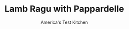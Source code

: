 ---
layout: ../../layouts/MarkdownPostLayout.astro
title: Lamb Ragu with Pappardelle
author: America's Test Kitchen
pubDate: 2023-03-15
description: "Could we achieve “simmered for hours” flavor in just 30 minutes? Absolutely."
image_url: https://res.cloudinary.com/hksqkdlah/image/upload/ar_1:1,c_fill,dpr_2.0,f_auto,fl_lossy.progressive.strip_profile,g_faces:auto,q_auto:low,w_344/SFS_LambRaguPappardelle_22_insis6
tags: ["Main Courses","Italian","Lamb","Pasta","Weeknight"]
calories: 3334
protein: 37
carbohydrates: 106
fats: 
fiber: 9
ingredients: ["1 pound, ground lamb","1 , onion, chopped fine","2 , carrots, peeled and chopped fine","4 , garlic cloves, sliced thin","1 1/2 teaspoons ground, fennel","1 teaspoon, dried oregano","1/2 teaspoon, table salt, plus salt for cooking pasta","1/2 teaspoon, pepper","1 , (28-ounce) can crushed tomatoes","1 pound, pappardelle","1/2 cup torn, fresh basil"]
serves: 4
time: "30 minutes"
instructions: ["Combine lamb, onion, carrots, garlic, fennel, oregano, salt, and pepper in 12-inch nonstick skillet. Cook over medium-high heat, breaking up meat with wooden spoon, until meat is cooked through and carrots are tender, about 8 minutes. Stir in tomatoes and reduce heat to medium. Cook, covered, until sauce has thickened slightly, about 15 minutes.","Meanwhile, bring 4 quarts water to boil in large pot. Add pasta and 1 tablespoon salt and cook, stirring often, until al dente. Reserve 1 cup cooking water, then drain pasta and return it to pot.","Add sauce and ¼ cup reserved cooking water to pasta and toss to combine. Adjust consistency with remaining reserved cooking water as needed. Stir in basil and season with salt and pepper to taste. Serve."]
nutrition: ["1255 mg Potassium","480 mg Phosphorus","141 mg Calcium","6 mg Iron","134 mg Magnesium","1145 mg Sodium","6 mg Zinc","28 g Fat","11 mg Niacin (B3)","11 g Monounsaturated","3 g Polyunsaturated","23 mg Vitamin C","82 mg Cholesterol","11 g Saturated","9 g Fiber","81 µg Folate (food)","14 g Sugars","33 µg Vitamin K","315 g Water","106 g Carbs","81 µg Folate equivalent (total)","37 g Protein","3 mg Vitamin E","2 µg Vitamin B12","285 µg Vitamin A","833 kcal Energy","3334 calories"]
notes: "Serve with grated Parmesan cheese. You can substitute tagliatelle for the pappardelle, if desired."
---